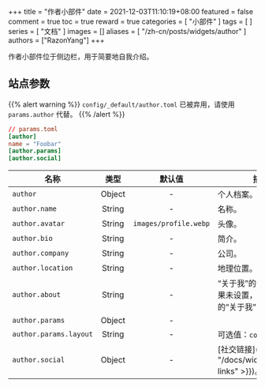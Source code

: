 +++
title = "作者小部件"
date = 2021-12-03T11:10:19+08:00
featured = false
comment = true
toc = true
reward = true
categories = [
  "小部件"
]
tags = [
]
series = [
  "文档"
]
images = []
aliases = [
  "/zh-cn/posts/widgets/author"
]
authors = ["RazonYang"]
+++

作者小部件位于侧边栏，用于简要地自我介绍。

<!--more-->

## 站点参数

{{% alert warning %}}
`config/_default/author.toml` 已被弃用，请使用 `params.author` 代替。
{{% /alert %}}

```toml
// params.toml
[author]
name = "Foobar"
[author.params]
[author.social]
```

| 名称 | 类型 | 默认值 | 描述
|---|:-:|:-:|---
| `author` | Object | - | 个人档案。
| `author.name` | String | - | 名称。
| `author.avatar` | String | `images/profile.webp` | 头像。
| `author.bio` | String | - | 简介。
| `author.company` | String | - | 公司。
| `author.location` | String | - | 地理位置。
| `author.about` | String | - | “关于我”的外部页面，如果未设置，则使用内部的“关于我”的页面。
| `author.params` | Object | - |
| `author.params.layout` | String | - | 可选值：`compact`。
| `author.social` | Object | - | [社交链接]({{< ref "/docs/widgets/social-links" >}})。

